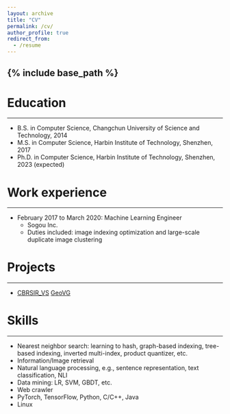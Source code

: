 ```yaml
---
layout: archive
title: "CV"
permalink: /cv/
author_profile: true
redirect_from:
  - /resume
---
```


{% include base_path %}
------

Education
======
------
* B.S. in Computer Science, Changchun University of Science and Technology, 2014
* M.S. in Computer Science, Harbin Institute of Technology, Shenzhen, 2017
* Ph.D. in Computer Science, Harbin Institute of Technology, Shenzhen, 2023 (expected)

Work experience
======
------
* February 2017 to March 2020: Machine Learning Engineer
  * Sogou Inc.
  * Duties included: image indexing optimization and large-scale duplicate image clustering

<!--Publications
======
------
  <ul>{% for post in site.publications %}
    {% include archive-single-cv.html %}
  {% endfor %}</ul>
-->

Projects
======
------
* [CBRSIR_VS](https://github.com/sunyuxi/CBRSIRVS) [GeoVG](https://sunyuxi.github.io/publication/GeoVG) 

Skills
======
------
* Nearest neighbor search: learning to hash, graph-based indexing, tree-based indexing, inverted multi-index, product quantizer, etc.
* Information/Image retrieval
* Natural language processing, e.g., sentence representation, text classification, NLI
* Data mining: LR, SVM, GBDT, etc.
* Web crawler
* PyTorch, TensorFlow, Python, C/C++, Java
* Linux

